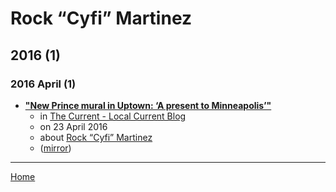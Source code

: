 # Rock “Cyfi” Martinez

## 2016 (1)

### 2016 April (1)

 - [**"New Prince mural in Uptown: ‘A present to Minneapolis’"**](https://blog.thecurrent.org/2016/04/new-prince-mural-in-uptown-a-present-to-minneapolis/)
    - in [The Current - Local Current Blog](../../publications/a-e/the-current-local-current-blog/index.md)
    - on 23 April 2016
    - about [Rock “Cyfi” Martinez](../../topics/rock-cyfi-martinez/index.md)
    - ([mirror](https://web.archive.org/web/*/https://blog.thecurrent.org/2016/04/new-prince-mural-in-uptown-a-present-to-minneapolis/))

----

[Home](../index.md)
